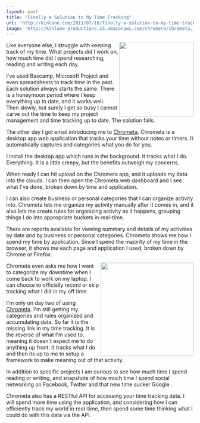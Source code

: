 ```yaml
---
layout: post
title: "Finally a Solution to My Time Tracking"
url: 'http://kinlane.com/2011/07/16/finally-a-solution-to-my-time-tracking/'
image: 'http://kinlane-productions.s3.amazonaws.com/chrometa/chrometa.jpg'
---
```


<img class="c1" src="http://kinlane-productions.s3.amazonaws.com/chrometa/chrometa.jpg" alt="" width="200" align="right" />Like everyone else, I struggle with keeping track of my time. What projects did I work on, how much time did I spend researching, reading and writing each day.

I've used Bascamp, Microsoft Project and even spreadsheets to track time in the past. Each solution always starts the same. There is a honeymoon period where I keep everything up to date, and it works well. Then slowly, but surely I get so busy I cannot carve out the time to keep my project management and time tracking up to date. The solution fails.

The other day I got email introducing me to [Chrometa][1]. Chrometa is a desktop app web application that tracks your time without notes or timers. It automatically captures and categories what you do for you.

I install the desktop app which runs in the background. It tracks what I do. Everything. It is a little creepy, but the benefits outweigh my concerns.

When ready I can hit upload on the Chrometa app, and it uploads my data into the clouds. I can then open the Chrometa web dashboard and I see what I've done, broken down by time and application.

I can also create business or personal categories that I can organize activity into. Chrometa lets me organize my activity manually after it comes in, and it also lets me create rules for organizing activity as it happens, grouping things I do into appropriate buckets in real-time.

There are reports available for viewing summary and details of my activities by date and by business or personal categories. Chrometa shows me how I spend my time by application. Since I spend the majority of my time in the browser, it shows me each page and application I used, broken down by Chrome or Firefox.

<img class="c1" src="http://kinlane-productions.s3.amazonaws.com/chrometa/Chrometa-Dashboard.png" alt="" width="250" align="right" />Chrometa even asks me how I want to categorize my downtime when I come back to work on my laptop. I can choose to officially record or skip tracking what I did in my off time.

I'm only on day two of using [Chrometa][1]. I'm still getting my categories and rules organized and accumulating data. So far it is the missing link in my time tracking. It is the reverse of what I'm used to, meaning it doesn't expect me to do anything up front. It tracks what I do and then its up to me to setup a framework to make meaning out of that activity.

In addition to specific projects I am curious to see how much time I spend reading or writing, and snapshots of how much time I spend social networking on Facebook, Twitter and that new time sucker Google .

Chrometa also has a RESTful API for accessing your time tracking data. I will spend more time using the application, and considering how I can efficiently track my world in real-time, then spend some time thinking what I could do with this data via the API.

   [1]: http://app.chrometa.com/ (Chrometa)
